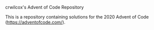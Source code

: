 crwilcox's Advent of Code Repository

This is a repository containing solutions for the 2020 Advent of Code
(https://adventofcode.com/).
